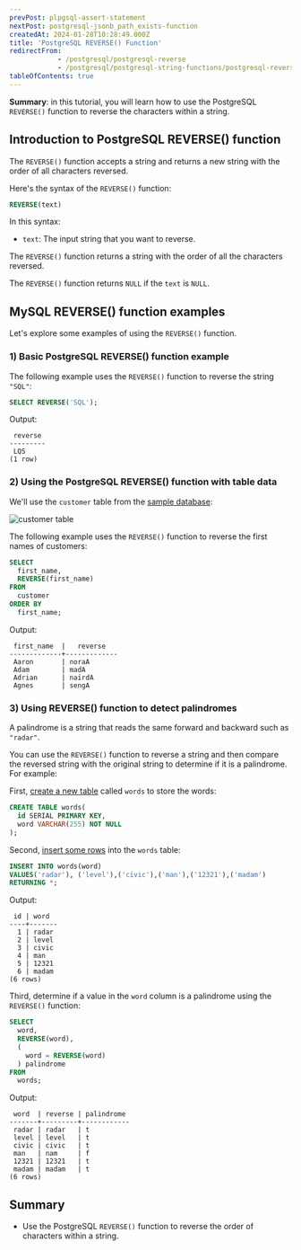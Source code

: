```yaml
---
prevPost: plpgsql-assert-statement
nextPost: postgresql-jsonb_path_exists-function
createdAt: 2024-01-28T10:28:49.000Z
title: 'PostgreSQL REVERSE() Function'
redirectFrom:
            - /postgresql/postgresql-reverse 
            - /postgresql/postgresql-string-functions/postgresql-reverse
tableOfContents: true
---
```


**Summary**: in this tutorial, you will learn how to use the PostgreSQL `REVERSE()` function to reverse the characters within a string.

## Introduction to PostgreSQL REVERSE() function

The `REVERSE()` function accepts a string and returns a new string with the order of all characters reversed.

Here's the syntax of the `REVERSE()` function:

```sql
REVERSE(text)
```

In this syntax:

- `text`: The input string that you want to reverse.

The `REVERSE()` function returns a string with the order of all the characters reversed.

The `REVERSE()` function returns `NULL` if the `text` is `NULL`.

## MySQL REVERSE() function examples

Let's explore some examples of using the `REVERSE()` function.

### 1) Basic PostgreSQL REVERSE() function example

The following example uses the `REVERSE()` function to reverse the string `"SQL"`:

```sql
SELECT REVERSE('SQL');
```

Output:

```
 reverse
---------
 LQS
(1 row)
```

### 2) Using the PostgreSQL REVERSE() function with table data

We'll use the `customer` table from the [sample database](/postgresql/postgresql-getting-started/postgresql-sample-database):

![customer table](/postgresqltutorial_data/customer.png)

The following example uses the `REVERSE()` function to reverse the first names of customers:

```sql
SELECT
  first_name,
  REVERSE(first_name)
FROM
  customer
ORDER BY
  first_name;
```

Output:

```
 first_name  |   reverse
-------------+-------------
 Aaron       | noraA
 Adam        | madA
 Adrian      | nairdA
 Agnes       | sengA
```

### 3) Using REVERSE() function to detect palindromes

A palindrome is a string that reads the same forward and backward such as `"radar"`.

You can use the `REVERSE()` function to reverse a string and then compare the reversed string with the original string to determine if it is a palindrome. For example:

First, [create a new table](/postgresql/postgresql-create-table) called `words` to store the words:

```sql
CREATE TABLE words(
  id SERIAL PRIMARY KEY,
  word VARCHAR(255) NOT NULL
);
```

Second, [insert some rows](/postgresql/postgresql-insert-multiple-rows) into the `words` table:

```sql
INSERT INTO words(word)
VALUES('radar'), ('level'),('civic'),('man'),('12321'),('madam')
RETURNING *;
```

Output:

```
 id | word
----+-------
  1 | radar
  2 | level
  3 | civic
  4 | man
  5 | 12321
  6 | madam
(6 rows)
```

Third, determine if a value in the `word` column is a palindrome using the `REVERSE()` function:

```sql
SELECT
  word,
  REVERSE(word),
  (
    word = REVERSE(word)
  ) palindrome
FROM
  words;
```

Output:

```
 word  | reverse | palindrome
-------+---------+------------
 radar | radar   | t
 level | level   | t
 civic | civic   | t
 man   | nam     | f
 12321 | 12321   | t
 madam | madam   | t
(6 rows)
```

## Summary

- Use the PostgreSQL `REVERSE()` function to reverse the order of characters within a string.
